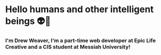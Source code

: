 # Hello humans and other intelligent beings 👽🤖

### I'm Drew Weaver, I'm a part-time web developer at Epic Life Creative and a CIS student at Messiah University! 
